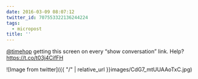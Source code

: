 ```yaml
---
date: 2016-03-09 08:07:12
twitter_id: 707553322136244224
tags:
  - micropost
title: ''
---
```


[@timehop](https://twitter.com/timehop) getting this screen on every “show conversation” link. Help? https://t.co/t03j4CifFH

![Image from twitter]({{ "/" | relative_url  }}images/CdG7_mtUUAAoTxC.jpg)
